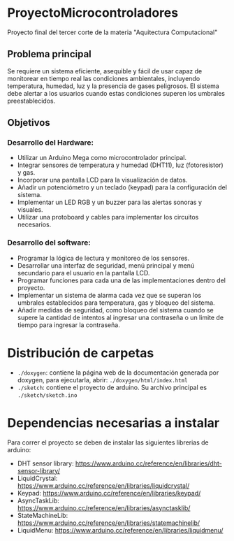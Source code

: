 # ProyectoMicrocontroladores
Proyecto final del tercer corte de la materia "Aquitectura Computacional"
## Problema principal 
Se requiere un sistema eficiente, asequible y fácil de usar capaz de monitorear en tiempo real las condiciones ambientales, incluyendo temperatura, humedad, luz y la presencia de gases peligrosos. El sistema debe alertar a los usuarios cuando estas condiciones superen los umbrales preestablecidos. 
## Objetivos
### Desarrollo del Hardware:
- Utilizar un Arduino Mega como microcontrolador principal. 
- Integrar sensores de temperatura y humedad (DHT11), luz (fotoresistor) y gas. 
- Incorporar una pantalla LCD para la visualización de datos. 
- Añadir un potenciómetro y un teclado (keypad) para la configuración del sistema.
- Implementar un LED RGB y un buzzer para las alertas sonoras y visuales.
- Utilizar una protoboard y cables para implementar los circuitos necesarios.
### Desarrollo del software:
- Programar la lógica de lectura y monitoreo de los sensores.
- Desarrollar una interfaz de seguridad, menú principal y menú secundario para el usuario en la pantalla LCD.
- Programar funciones para cada una de las implementaciones dentro del proyecto.
- Implementar un sistema de alarma cada vez que se superan los umbrales establecidos para temperatura, gas y bloqueo del sistema.
- Añadir medidas de seguridad, como bloqueo del sistema cuando se supere la cantidad de intentos al ingresar una contraseña o un limite de tiempo para ingresar la contraseña.

# Distribución de carpetas
- `./doxygen`: contiene la página web de la documentación generada por doxygen, para ejecutarla, abrir: `./doxygen/html/index.html`
- `./sketch`: contiene el proyecto de arduino. Su archivo principal es `./sketch/sketch.ino`

# Dependencias necesarias a instalar
Para correr el proyecto se deben de instalar las siguientes librerias de arduino:
- DHT sensor library: https://www.arduino.cc/reference/en/libraries/dht-sensor-library/
- LiquidCrystal: https://www.arduino.cc/reference/en/libraries/liquidcrystal/
- Keypad: https://www.arduino.cc/reference/en/libraries/keypad/
- AsyncTaskLib: https://www.arduino.cc/reference/en/libraries/asynctasklib/
- StateMachineLib: https://www.arduino.cc/reference/en/libraries/statemachinelib/
- LiquidMenu: https://www.arduino.cc/reference/en/libraries/liquidmenu/